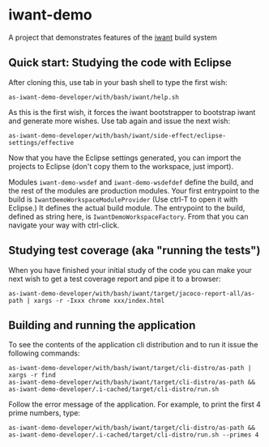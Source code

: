 # iwant-demo
A project that demonstrates features of the [iwant](http://iwant.sourceforge.net) build system

## Quick start: Studying the code with Eclipse

After cloning this, use tab in your bash shell to type the first wish:

    as-iwant-demo-developer/with/bash/iwant/help.sh

As this is the first wish, it forces the iwant bootstrapper to bootstrap iwant and generate more wishes. Use tab again and issue the next wish:

    as-iwant-demo-developer/with/bash/iwant/side-effect/eclipse-settings/effective

Now that you have the Eclipse settings generated, you can import the projects to Eclipse (don't copy them to the workspace, just import).

Modules `iwant-demo-wsdef` and `iwant-demo-wsdefdef` define the build, and the rest of the modules are production modules. Your first entrypoint to the build is `IwantDemoWorkspaceModuleProvider` (Use ctrl-T to open it with Eclipse.) It defines the actual build module. The entrypoint to the build, defined as string here, is `IwantDemoWorkspaceFactory`. From that you can navigate your way with ctrl-click.

## Studying test coverage (aka "running the tests")

When you have finished your initial study of the code you can make your next wish to get a test coverage report and pipe it to a browser:

    as-iwant-demo-developer/with/bash/iwant/target/jacoco-report-all/as-path | xargs -r -Ixxx chrome xxx/index.html

## Building and running the application

To see the contents of the application cli distribution and to run it issue the following commands:

    as-iwant-demo-developer/with/bash/iwant/target/cli-distro/as-path | xargs -r find
    as-iwant-demo-developer/with/bash/iwant/target/cli-distro/as-path && as-iwant-demo-developer/.i-cached/target/cli-distro/run.sh

Follow the error message of the application. For example, to print the first 4 prime numbers, type:

    as-iwant-demo-developer/with/bash/iwant/target/cli-distro/as-path && as-iwant-demo-developer/.i-cached/target/cli-distro/run.sh --primes 4

